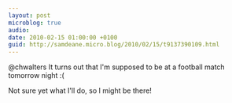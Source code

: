 ```yaml
---
layout: post
microblog: true
audio: 
date: 2010-02-15 01:00:00 +0100
guid: http://samdeane.micro.blog/2010/02/15/t9137390109.html
---
```

@chwalters It turns out that I'm supposed to be at a football match tomorrow night :(

Not sure yet what I'll do, so I might be there!
